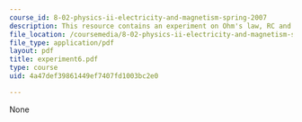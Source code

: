 ```yaml
---
course_id: 8-02-physics-ii-electricity-and-magnetism-spring-2007
description: This resource contains an experiment on Ohm's law, RC and RL circuits.
file_location: /coursemedia/8-02-physics-ii-electricity-and-magnetism-spring-2007/4a47def39861449ef7407fd1003bc2e0_experiment6.pdf
file_type: application/pdf
layout: pdf
title: experiment6.pdf
type: course
uid: 4a47def39861449ef7407fd1003bc2e0

---
```

None